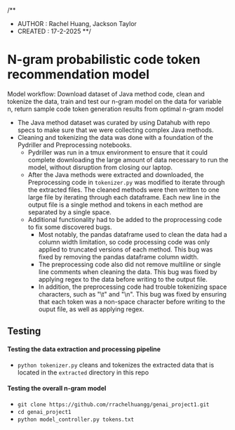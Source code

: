 /**  
* AUTHOR  : Rachel Huang, Jackson Taylor
* CREATED : 17-2-2025
**/

# N-gram probabilistic code token recommendation model

Model workflow: Download dataset of Java method code, clean and tokenize the data, train and test our n-gram model on the data for variable n, return sample code token generation results from optimal n-gram model

* The Java method dataset was curated by using Datahub with repo specs to make sure that we were collecting complex Java methods.
* Cleaning and tokenizing the data was done with a foundation of the Pydriller and Preprocessing notebooks. 
  * Pydriller was run in a tmux environment to ensure that it could complete downloading the large amount of data necessary to run the model, without disruption from closing our laptop.
  * After the Java methods were extracted and downloaded, the Preprocessing code in `tokenizer.py` was modified to iterate through the extracted files. The cleaned methods were then written to one large file by iterating through each dataframe. Each new line in the output file is a single method and tokens in each method are separated by a single space. 
  * Additional functionality had to be added to the proprocessing code to fix some discovered bugs.
      * Most notably, the pandas dataframe used to clean the data had a column width limitation, so code processing code was only applied to truncated versions of each method. This bug was fixed by removing the pandas dataframe column width.
      * The preprocessing code also did not remove multiline or single line comments when cleaning the data. This bug was fixed by applying regex to the data before writing to the output file.
      * In addition, the preprocessing code had trouble tokenizing space characters, such as "\t" and "\n". This bug was fixed by ensuring that each token was a non-space character before writing to the ouput file, as well as applying regex.

## Testing
#### Testing the data extraction and processing pipeline
*  `python tokenizer.py` cleans and tokenizes the extracted data that is located in the `extracted` directory in this repo

#### Testing the overall n-gram model
* `git clone https://github.com/rrachelhuangg/genai_project1.git`
* `cd genai_project1`
* `python model_controller.py tokens.txt`







